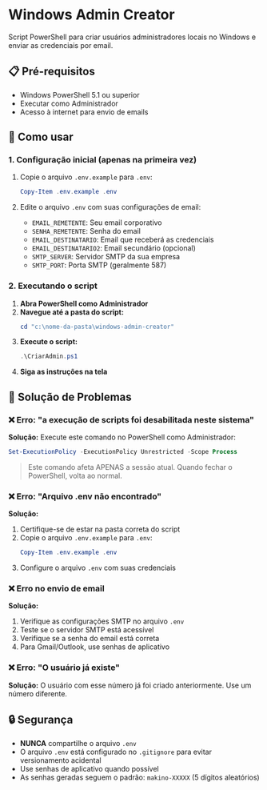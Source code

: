 # Windows Admin Creator

Script PowerShell para criar usuários administradores locais no Windows e enviar as credenciais por email.

## 📋 Pré-requisitos

- Windows PowerShell 5.1 ou superior
- Executar como Administrador
- Acesso à internet para envio de emails

## 🚀 Como usar

### 1. Configuração inicial (apenas na primeira vez)

1. Copie o arquivo `.env.example` para `.env`:

   ```powershell
   Copy-Item .env.example .env
   ```
2. Edite o arquivo `.env` com suas configurações de email:

   - `EMAIL_REMETENTE`: Seu email corporativo
   - `SENHA_REMETENTE`: Senha do email
   - `EMAIL_DESTINATARIO`: Email que receberá as credenciais
   - `EMAIL_DESTINATARIO2`: Email secundário (opcional)
   - `SMTP_SERVER`: Servidor SMTP da sua empresa
   - `SMTP_PORT`: Porta SMTP (geralmente 587)

### 2. Executando o script

1. **Abra PowerShell como Administrador**
2. **Navegue até a pasta do script:**
   ```powershell
   cd "c:\nome-da-pasta\windows-admin-creator"
   ```
3. **Execute o script:**
   ```powershell
   .\CriarAdmin.ps1
   ```
4. **Siga as instruções na tela**

## 🔧 Solução de Problemas

### ❌ Erro: "a execução de scripts foi desabilitada neste sistema"

**Solução:** Execute este comando no PowerShell como Administrador:

```powershell
Set-ExecutionPolicy -ExecutionPolicy Unrestricted -Scope Process
```

> Este comando afeta APENAS a sessão atual. Quando fechar o PowerShell, volta ao normal.

### ❌ Erro: "Arquivo .env não encontrado"

**Solução:**

1. Certifique-se de estar na pasta correta do script
2. Copie o arquivo `.env.example` para `.env`:
   ```powershell
   Copy-Item .env.example .env
   ```
3. Configure o arquivo `.env` com suas credenciais

### ❌ Erro no envio de email

**Solução:**

1. Verifique as configurações SMTP no arquivo `.env`
2. Teste se o servidor SMTP está acessível
3. Verifique se a senha do email está correta
4. Para Gmail/Outlook, use senhas de aplicativo

### ❌ Erro: "O usuário já existe"

**Solução:** O usuário com esse número já foi criado anteriormente. Use um número diferente.

## 🔒 Segurança

- **NUNCA** compartilhe o arquivo `.env`
- O arquivo `.env` está configurado no `.gitignore` para evitar versionamento acidental
- Use senhas de aplicativo quando possível
- As senhas geradas seguem o padrão: `makino-XXXXX` (5 dígitos aleatórios)
